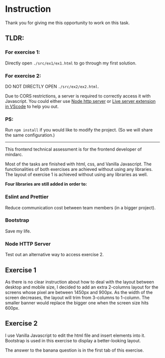 # Instruction

Thank you for giving me this opportunity to work on this task.

## TLDR:

### For exercise 1:

Directly open `./src/ex1/ex1.html` to go through my first solution.

### For exercise 2:

DO NOT DIRECTLY OPEN `./src/ex2/ex2.html`.

Due to CORS restrictions, a server is required to correctly access it with Javascript. You could either use [Node http server](https://github.com/http-party/http-server#readme) or [Live server extension in VScode](https://marketplace.visualstudio.com/items?itemName=ritwickdey.LiveServer) to help you out.

### PS:

Run `npm install` if you would like to modify the project. (So we will share the same configuration.)

---

This frontend technical assessment is for the frontend developer of mindarc.

Most of the tasks are finished with html, css, and Vanilla Javascript. The functionalities of both exercises are achieved without using any libraries. The layout of exercise 1 is achieved without using any libraries as well.

**Four libraries are still added in order to:**

### Eslint and Prettier

Reduce communication cost between team members (in a bigger project).

### Bootstrap

Save my life.

### Node HTTP Server

Test out an alternative way to access exercise 2.

## Exercise 1

As there is no clear instruction about how to deal with the layout between desktop and mobile size, I decided to add an extra 2-columns layout for the screens whose pixel are between 1450px and 900px. As the width of the screen decreases, the layout will trim from 3-columns to 1-column. The smaller banner would replace the bigger one when the screen size hits 600px.

## Exercise 2

I use Vanilla Javascript to edit the html file and insert elements into it.
Bootstrap is used in this exercise to display a better-looking layout.

The answer to the banana question is in the first tab of this exercise.
